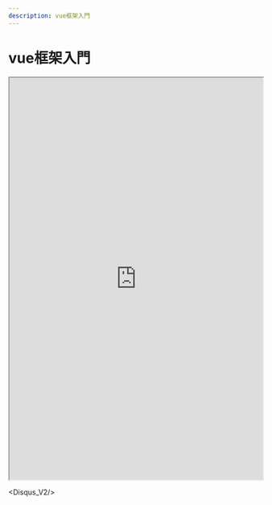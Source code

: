 ```yaml
---
description: vue框架入門
---
```


# vue框架入門

<iframe src="https://drive.google.com/file/d/1mtf29LxaCcn971tQJwVDvFNgG7JNjHEP/preview" width="100%" height="800"></iframe>

<Disqus_V2/> 
